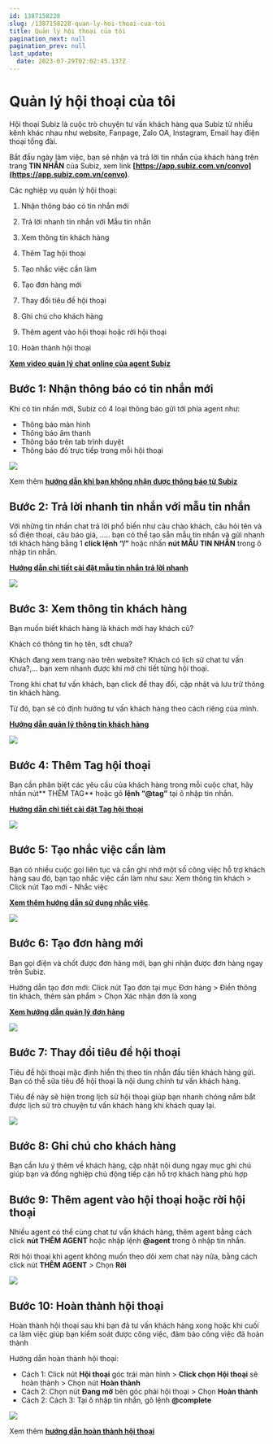 ```yaml
---
id: 1387158228
slug: /1387158228-quan-ly-hoi-thoai-cua-toi
title: Quản lý hội thoại của tôi
pagination_next: null
pagination_prev: null
last_update:
  date: 2023-07-29T02:02:45.137Z
---
```


# Quản lý hội thoại của tôi






Hội thoại Subiz là cuộc trò chuyện tư vấn khách hàng qua Subiz từ nhiều kênh khác nhau như website, Fanpage, Zalo OA, Instagram, Email hay điện thoại tổng đài.



Bắt đầu ngày làm việc, bạn sẽ nhận và trả lời tin nhắn của khách hàng trên trang **TIN NHẮN** của Subiz, xem link **[https://app.subiz.com.vn/convo](https://app.subiz.com.vn/convo)**. 



Các nghiệp vụ quản lý hội thoại:

1. Nhận thông báo có tin nhắn mới

2. Trả lời nhanh tin nhắn với Mẫu tin nhắn

3. Xem thông tin khách hàng

4. Thêm Tag hội thoại 

5. Tạo nhắc việc cần làm

6. Tạo đơn hàng mới

7. Thay đổi tiêu đề hội thoại

8. Ghi chú cho khách hàng

9. Thêm agent vào hội thoại hoặc rời hội thoại

10. Hoàn thành hội thoại



**[Xem video quản lý chat online của agent Subiz](https://www.youtube.com/watch?v=5tfSPLKmK2o)**
## Bước 1: Nhận thông báo có tin nhắn mới


Khi có tin nhắn mới, Subiz có 4 loại thông báo gửi tới phía agent như:

- Thông báo màn hình
- Thông báo âm thanh
- Thông báo trên tab trình duyệt
- Thông báo đỏ trực tiếp trong mỗi hội thoại




![](https://vcdn.subiz-cdn.com/file/firsxzdbqnvswolwnxqq_acpxkgumifuoofoosble)


Xem thêm **[hướng dẫn khi bạn không nhận được thông báo từ Subiz](https://subiz.com.vn/docs/1179721080-cau-hoi-chung#x%E1%BB%AD-l%C3%BD-khi-kh%C3%B4ng-nh%E1%BA%ADn-%C4%91%C6%B0%E1%BB%A3c-th%C3%B4ng-b%C3%A1o-tin-nh%E1%BA%AFn-t%E1%BB%AB-subiz)**
## Bước 2: Trả lời nhanh tin nhắn với mẫu tin nhắn




Với những tin nhắn chat trả lời phổ biến như câu chào khách, câu hỏi tên và số điện thoại, câu báo giá, ….. bạn có thể tạo sẵn mẫu tin nhắn và gửi nhanh tới khách hàng bằng 1 **click lệnh “/”** hoặc nhấn **nút MẪU TIN NHẮN** trong ô nhập tin nhắn.

**[Hướng dẫn chi tiết cài đặt mẫu tin nhắn trả lời nhanh](https://subiz.com.vn/docs/1941951532-mau-tin-nhan)**


![](https://vcdn.subiz-cdn.com/file/firsxzdbwpjmkoeeegvm_acpxkgumifuoofoosble)

## Bước 3: Xem thông tin khách hàng


Bạn muốn biết khách hàng là khách mới hay khách cũ? 

Khách có thông tin họ tên, sđt chưa? 

Khách đang xem trang nào trên website? Khách có lịch sử chat tư vấn chưa?,... bạn xem nhanh được khi mở chi tiết từng hội thoại.



Trong khi chat tư vấn khách, bạn click để thay đổi, cập nhật và lưu trữ thông tin khách hàng.

Từ đó, bạn sẽ có định hướng tư vấn khách hàng theo cách riêng của mình.

**[Hướng dẫn quản lý thông tin khách hàng](https://subiz.com.vn/docs/777741175-thong-tin-khach-hang)**




![](https://vcdn.subiz-cdn.com/file/firsxzdcbsvoyfpckopc_acpxkgumifuoofoosble)



## Bước 4: Thêm Tag hội thoại


Bạn cần phân biệt các yêu cầu của khách hàng trong mỗi cuộc chat, hãy nhấn nút** THÊM TAG** hoặc gõ **lệnh “@tag”** tại ô nhập tin nhắn.

**[Hướng dẫn chi tiết cài đặt Tag hội thoại](https://subiz.com.vn/docs/662546069-tag-hoi-thoai)**




![](https://vcdn.subiz-cdn.com/file/firsxzdcgucvzujnztuf_acpxkgumifuoofoosble)



## Bước 5: Tạo nhắc việc cần làm


Bạn có nhiều cuộc gọi liên tục và cần ghi nhớ một số công việc hỗ trợ khách hàng sau đó, bạn tạo nhắc việc cần làm như sau: Xem thông tin khách > Click nút Tạo mới - Nhắc việc

**[Xem thêm hướng dẫn sử dụng nhắc việc](https://subiz.com.vn/docs/2039731542-nhac-viec-can-lam)**.




![](https://vcdn.subiz-cdn.com/file/firsxzdckcbgwxoccpnf_acpxkgumifuoofoosble)

## Bước 6: Tạo đơn hàng mới


Bạn gọi điện và chốt được đơn hàng mới, bạn ghi nhận được đơn hàng ngay trên Subiz.

Hướng dẫn tạo đơn mới: Click nút Tạo đơn tại mục Đơn hàng > Điền thông tin khách, thêm sản phẩm > Chọn Xác nhận đơn là xong

**[Xem hướng dẫn quản lý đơn hàng](https://subiz.com.vn/docs/1276788659-don-hang)**


![](https://vcdn.subiz-cdn.com/file/firsxzdcokwuymnszzzu_acpxkgumifuoofoosble)

## Bước 7: Thay đổi tiêu đề hội thoại


Tiêu đề hội thoại mặc định hiển thị theo tin nhắn đầu tiên khách hàng gửi. Bạn có thể sửa tiêu đề hội thoại là nội dung chính tư vấn khách hàng. 

Tiêu đề này sẽ hiện trong lịch sử hội thoại giúp bạn nhanh chóng nắm bắt được lịch sử trò chuyện tư vấn khách hàng khi khách quay lại.




![](https://vcdn.subiz-cdn.com/file/firsxzdcsqikislfjnuz_acpxkgumifuoofoosble)

## Bước 8: Ghi chú cho khách hàng


Bạn cần lưu ý thêm về khách hàng, cập nhật nội dung ngay mục ghi chú giúp bạn và đồng nghiệp chủ động tiếp cận hỗ trợ khách hàng phù hợp
## Bước 9: Thêm agent vào hội thoại hoặc rời hội thoại


Nhiều agent có thể cùng chat tư vấn khách hàng, thêm agent bằng cách click **nút THÊM AGENT** hoặc nhập lệnh **@agent** trong ô nhập tin nhắn.



Rời hội thoại khi agent không muốn theo dõi xem chat này nữa, bằng cách click nút **THÊM AGENT** > Chọn **Rời**




![](https://vcdn.subiz-cdn.com/file/firsxzdcwqumhznmerjm_acpxkgumifuoofoosble)



## Bước 10: Hoàn thành hội thoại




Hoàn thành hội thoại sau khi bạn đã tư vấn khách hàng xong hoặc khi cuối ca làm việc giúp bạn kiểm soát được công việc, đảm bảo công việc đã hoàn thành 



Hướng dẫn hoàn thành hội thoại:

- Cách 1: Click nút **Hội thoại** góc trái màn hình > **Click chọn Hội thoại** sẽ hoàn thành > Chọn nút **Hoàn thành**
- Cách 2: Chọn nút **Đang mở** bên góc phải hội thoại > Chọn **Hoàn thành**
- Cách 2: Cách 3: Tại ô nhập tin nhắn, gõ lệnh **@complete**


![](https://vcdn.subiz-cdn.com/file/firsxzddbcooolqcgmat_acpxkgumifuoofoosble)




Xem thêm **[hướng dẫn hoàn thành hội thoại](https://subiz.com.vn/docs/573485226-tu-dong-hoan-thanh-hoi-thoai)**